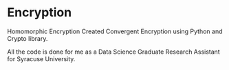 # Encryption
Homomorphic Encryption
Created Convergent Encryption using Python and Crypto library. 

All the code is done for me as a Data Science Graduate Research Assistant for Syracuse University.


